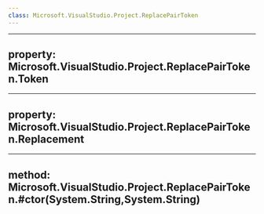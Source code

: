 ```yaml
---
class: Microsoft.VisualStudio.Project.ReplacePairToken
---
```


---
property: Microsoft.VisualStudio.Project.ReplacePairToken.Token
---

---
property: Microsoft.VisualStudio.Project.ReplacePairToken.Replacement
---

---
method: Microsoft.VisualStudio.Project.ReplacePairToken.#ctor(System.String,System.String)
---

